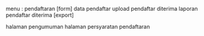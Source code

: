 menu :
pendaftaran [form]
data pendaftar
upload pendaftar diterima
laporan pendaftar diterima [export]

halaman pengumuman
halaman persyaratan pendaftaran
